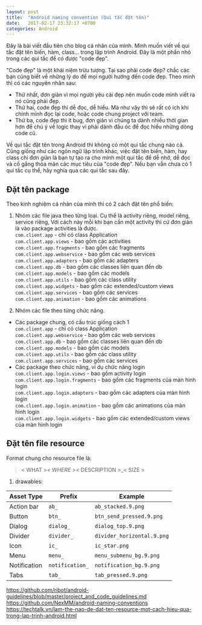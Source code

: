 ```yaml
---
layout: post
title:  "Android naming convention (Qui tắc đặt tên)"
date:   2017-02-17 23:32:17 +0700
categories: Android
---
```

Đây là bài viết đầu tiên cho blog cá nhân của mình. Mình muốn viết về qui tắc đặt tên biến, hàm, class... trong lập trình Android. Đây là một phần nhỏ trong các qui tắc để có được "code đẹp".

"Code đẹp" là một khái niệm trừu tượng. Tại sao phải code đẹp? chắc các bạn cũng biết về những lý do để mọi người hướng đến code đẹp. Theo mình thì có các nguyên nhân sau:
- Thứ nhất, đơn giản vì mọi người yêu cái đẹp nên muốn code mình viết ra nó cũng phải đẹp.
- Thứ hai, code đẹp thì dễ đọc, dễ hiểu. Mà như vậy thì sẽ rất có ích khi chính mình đọc lại code, hoặc code chung project với team. 
- Thứ ba, code đẹp thì ít bug, đơn giản vì chúng ta dành nhiều thời gian hơn để chú ý về logic thay vì phải dành đầu óc để đọc hiểu những dòng code cũ.

Về qui tắc đặt tên trong Android thì không có một qui tắc chung nào cả. Cũng giống như các ngôn ngữ lập trình khác, việc đặt tên biến, hàm, hay class chỉ đơn giản là bạn tự tạo ra cho mình một qui tắc để dễ nhớ, dễ đọc và cố gắng thỏa mãn các mục tiêu của "code đẹp". Nếu bạn vẫn chưa có 1 qui tắc cụ thể, hãy nghía qua các qui tắc sau đây.

## Đặt tên package
Theo kinh nghiệm cá nhân của mình thì có 2 cách đặt tên phổ biến:
1. Nhóm các file java theo từng loại. Cụ thể là activity riêng, model riêng, service riêng, Với cách này mỗi khi bạn cần một activity thì cứ đơn giản là vào package activities là được.
    <br>`com.client.app` - chỉ có class Application
    <br>`com.client.app.views` - bao gồm các activities
    <br>`com.client.app.fragments` - bao gồm các fragments
    <br>`com.client.app.webservice` - bao gồm các web services
    <br>`com.client.app.adapters` - bao gồm các adapters
    <br>`com.client.app.db` - bao gồm các classes liên quan đến db
    <br>`com.client.app.models` - bao gồm các models
    <br>`com.client.app.utils` - bao gồm các class utility
    <br>`com.client.app.widgets` - bao gồm các extended/custom views
    <br>`com.client.app.services` - bao gồm các services
    <br>`com.client.app.animation` - bao gồm các animations

2. Nhóm các file theo từng chức năng.
- Các package chung, có cấu trúc giống cách 1
    <br>`com.client.app` - chỉ có class Application
    <br>`com.client.app.webservice` - bao gồm các web services
    <br>`com.client.app.db` - bao gồm các classes liên quan đến db
    <br>`com.client.app.models` - bao gồm các models
    <br>`com.client.app.utils` - bao gồm các class utility
    <br>`com.client.app.services` - bao gồm các services
- Các package theo chức năng, ví dụ chức năng login
    <br>`com.client.app.login.views` - bao gồm activity login
    <br>`com.client.app.login.fragments` - bao gồm các fragments của màn hình login
    <br>`com.client.app.login.adapters` - bao gồm các adapters của màn hình login
    <br>`com.client.app.login.animation` - bao gồm các animations của màn hình login
    <br>`com.client.app.login.widgets` - bao gồm các extended/custom views của màn hình login

## Đặt tên file resource
Format chung cho resource file là:

> < WHAT >_< WHERE >_< DESCRIPTION >_< SIZE >

1. drawables:

| Asset Type   | Prefix            |		Example              |
|--------------| ------------------|-----------------------------|
| Action bar   | `ab_`             | `ab_stacked.9.png`          |
| Button       | `btn_`	           | `btn_send_pressed.9.png`    |
| Dialog       | `dialog_`         | `dialog_top.9.png`          |
| Divider      | `divider_`        | `divider_horizontal.9.png`  |
| Icon         | `ic_`	           | `ic_star.png`               |
| Menu         | `menu_	`          | `menu_submenu_bg.9.png`     |
| Notification | `notification_`   | `notification_bg.9.png`     |
| Tabs         | `tab_`            | `tab_pressed.9.png`         |



https://github.com/ribot/android-guidelines/blob/master/project_and_code_guidelines.md
https://github.com/NexMM/android-naming-conventions
https://techtalk.vn/lam-the-nao-de-dat-ten-resource-mot-cach-hieu-qua-trong-lap-trinh-android.html

[jekyll-docs]: https://jekyllrb.com/docs/home
[jekyll-gh]:   https://github.com/jekyll/jekyll
[jekyll-talk]: https://talk.jekyllrb.com/
